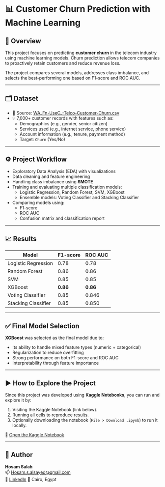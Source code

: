 # 📊 Customer Churn Prediction with Machine Learning

## 🧠 Overview

This project focuses on predicting **customer churn** in the telecom industry using machine learning models. Churn prediction allows telecom companies to proactively retain customers and reduce revenue loss.

The project compares several models, addresses class imbalance, and selects the best-performing one based on F1-score and ROC AUC.

---

## 🗂️ Dataset

- 📌 Source: [WA_Fn-UseC_-Telco-Customer-Churn.csv](https://www.kaggle.com/datasets/palashfendarkar/wa-fnusec-telcocustomerchurn)
- 💡 7,000+ customer records with features such as:
  - Demographics (e.g., gender, senior citizen)
  - Services used (e.g., internet service, phone service)
  - Account information (e.g., tenure, payment method)
  - Target: `Churn` (Yes/No)

---

## ⚙️ Project Workflow

- Exploratory Data Analysis (EDA) with visualizations
- Data cleaning and feature engineering
- Handling class imbalance using **SMOTE**
- Training and evaluating multiple classification models:
  - Logistic Regression, Random Forest, SVM, XGBoost
  - Ensemble models: Voting Classifier and Stacking Classifier
- Comparing models using:
  - F1-score
  - ROC AUC
  - Confusion matrix and classification report

---

## 📈 Results

| Model                | F1-score | ROC AUC |
|---------------------|----------|---------|
| Logistic Regression | 0.78     | 0.78    |
| Random Forest       | 0.86     | 0.86    |
| SVM                 | 0.85     | 0.85    |
| XGBoost             | **0.86** | **0.86** |
| Voting Classifier   | 0.85     | 0.846   |
| Stacking Classifier | 0.85     | 0.850   |

---

## ✅ Final Model Selection

**XGBoost** was selected as the final model due to:
- Its ability to handle mixed feature types (numeric + categorical)
- Regularization to reduce overfitting
- Strong performance on both F1-score and ROC AUC
- Interpretability through feature importance

---

## ▶️ How to Explore the Project

Since this project was developed using **Kaggle Notebooks**, you can run and explore it by:

1. Visiting the Kaggle Notebook (link below).
2. Running all cells to reproduce results.
3. Optionally downloading the notebook (`File > Download .ipynb`) to run it locally.

🔗 [Open the Kaggle Notebook](https://www.kaggle.com/code/nouryami/churning-customer-prediction)

---

## 👤 Author

**Hosam Salah**  
📫 [Hosam.s.alsayed@gmail.com](mailto:Hosam.s.alsayed@gmail.com)  
🔗 [LinkedIn](https://www.linkedin.com/in/your-link](https://www.linkedin.com/in/hosam-salah-0a6033207/))
📍 Cairo, Egypt

